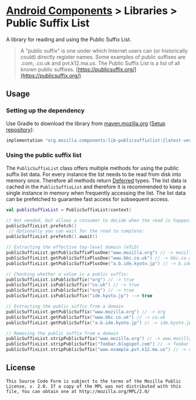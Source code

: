 # [Android Components](../../../README.md) > Libraries > Public Suffix List

A library for reading and using the Public Suffix List.

> A "public suffix" is one under which Internet users can (or historically could) directly register names. Some examples of public suffixes are .com, .co.uk and pvt.k12.ma.us. The Public Suffix List is a list of all known public suffixes. 
> [https://publicsuffix.org/](https://publicsuffix.org/)

## Usage

### Setting up the dependency

Use Gradle to download the library from [maven.mozilla.org](https://maven.mozilla.org/) ([Setup repository](../../../README.md#maven-repository)):

```Groovy
implementation "org.mozilla.components:lib-publicsuffixlist:{latest-version}"
```

### Using the public suffix list

The `PublicSuffixList` class offers multiple methods for using the public suffix list data. For every instance the list needs to be read from disk into memory once. Therefore all methods return [Deferred](https://kotlin.github.io/kotlinx.coroutines/kotlinx-coroutines-core/kotlinx.coroutines/-deferred/) types.  The list data is cached in the `PublicSuffixList` and therefore it is recommended to keep a single instance in memory when frequently accessing the list. The list data can be prefetched to guarantee fast access for subsequent access.

```Kotlin
val publicSuffixList = PublicSuffixList(context)

// Not needed, but allows a consumer to decide when the read is happening:
publicSuffixList.prefetch()
 // Optionally you can wait for the read to complete:
publicSuffixList.prefetch().await()
```

```Kotlin
// Extracting the effective top-level domain (eTLD)
publicSuffixList.getPublicSuffixPlusOne("www.mozilla.org") // -> mozilla.org
publicSuffixList.getPublicSuffixPlusOne("www.bbc.co.uk") // -> bbc.co.uk
publicSuffixList.getPublicSuffixPlusOne("a.b.ide.kyoto.jp") // -> b.ide.kyoto.jp
```

```Kotlin
// Checking whether a value is a public suffix:
publicSuffixList.isPublicSuffix("org") // -> true
publicSuffixList.isPublicSuffix("co.uk") // -> true
publicSuffixList.isPublicSuffix("org") // -> true
publicSuffixList.isPublicSuffix("ide.kyoto.jp") --> true
```

```Kotlin
// Extracting the public suffix from a domain
publicSuffixList.getPublicSuffix("www.mozilla.org") // -> org
publicSuffixList.getPublicSuffix("www.bbc.co.uk") // -> co.uk
publicSuffixList.getPublicSuffix("a.b.ide.kyoto.jp") // -> ide.kyoto.jp
```

```Kotlin
// Removing the public suffix from a domain
publicSuffixList.stripPublicSuffix("www.mozilla.org") // -> www.mozilla
publicSuffixList.stripPublicSuffix("foobar.blogspot.com") // -> foobar
publicSuffixList.stripPublicSuffix("www.example.pvt.k12.ma.us") // -> www.example
```

## License

    This Source Code Form is subject to the terms of the Mozilla Public
    License, v. 2.0. If a copy of the MPL was not distributed with this
    file, You can obtain one at http://mozilla.org/MPL/2.0/

